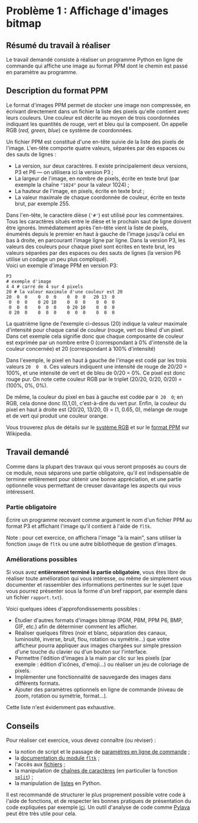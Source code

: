 # Problème 1 : Affichage d'images bitmap

## Résumé du travail à réaliser

Le travail demandé consiste à réaliser un programme Python en ligne de commande
qui affiche une image au format PPM dont le chemin est passé en paramètre au
programme.

## Description du format PPM

Le format d'images PPM permet de stocker une image non compressée, en écrivant
directement dans un fichier la liste des pixels qu'elle contient avec leurs
couleurs. Une couleur est décrite au moyen de trois coordonnées indiquant les
quantités de rouge, vert et bleu qui la composent. On appelle RGB (*red, green,
blue*) ce système de coordonnées.

Un fichier PPM est constitué d'une en-tête suivie de la liste des pixels de
l'image. L'en-tête comporte quatre valeurs, séparées par des espaces ou des
sauts de lignes :

-   La version, sur deux caractères. Il existe principalement deux versions, P3
    et P6 — on utilisera ici la version P3 ;
-   La largeur de l'image, en nombre de pixels, écrite en texte brut (par
    exemple la chaîne `"1024"` pour la valeur 1024) ;
-   La hauteur de l'image, en pixels, écrite en texte brut ;
-   La valeur maximale de chaque coordonnée de couleur, écrite en texte brut,
    par exemple 255.

Dans l'en-tête, le caractère dièse (`'#'`) est utilisé pour les commentaires.
Tous les caractères situés entre le dièse et le prochain saut de ligne doivent
être ignorés.
Immédiatement après l'en-tête vient la liste de pixels, énumérés depuis le
premier en haut à gauche de l'image jusqu'à celui en bas à droite, en
parcourant l'image ligne par ligne.
Dans la version P3, les valeurs des couleurs pour chaque pixel sont écrites en
texte brut, les valeurs séparées par des espaces ou des sauts de lignes (la
version P6 utilise un codage un peu plus compliqué).  
Voici un exemple d'image PPM en version P3:

```
P3
# exemple d'image
4 4 # carré de 4 sur 4 pixels
20 # la valeur maximale d'une couleur est 20
20  0  0    0  0  0    0  0  0   20 13  0
 0  0  0    0 20 10    0  0  0    0  0  0
 0  0  0    0  0  0    0 20 10    0  0  0
 0 20  0    0  0  0    0  0  0    0  0  0
```

La quatrième ligne de l'exemple ci-dessus (20) indique la valeur maximale
d'intensité pour chaque canal de couleur (rouge, vert ou bleu) d'un pixel. Dans
cet exemple cela signifie donc que chaque composante de couleur est exprimée
par un nombre entre 0 (correspondant à 0% d'intensité de la couleur concernée)
et 20 (correspondant à 100% d'intensité)

Dans l'exemple, le pixel en haut à gauche de l'image est codé par les trois
valeurs `20  0  0`. Ces valeurs indiquent une intensité de rouge de 20/20 =
100%, et une intensité de vert et de bleu de 0/20 = 0%. Ce pixel est donc
rouge pur. On note cette couleur RGB par le triplet 
(20/20, 0/20, 0/20) = (100%, 0%, 0%). 

De même, la couleur du pixel en bas à gauche est codée par `0 20  0`; en RGB,
cela donne donc (0,1,0), c'est-à-dire du vert pur. Enfin, la couleur du pixel
en haut à droite est (20/20, 13/20, 0) = (1, 0.65, 0), mélange de rouge et de
vert qui produit une couleur orange.

Vous trouverez plus de détails sur le [système
RGB](https://fr.wikipedia.org/wiki/Rouge_vert_bleu) et sur le [format
PPM](https://fr.wikipedia.org/wiki/Portable_pixmap) sur Wikipedia.

## Travail demandé

Comme dans la plupart des travaux qui vous seront proposés au cours de ce
module, nous séparons une partie obligatoire, qu'il est indispensable de
terminer entièrement pour obtenir une bonne appréciation, et une partie
optionnelle vous permettant de creuser davantage les aspects qui vous
intéressent.

### Partie obligatoire

Écrire un programme recevant comme argument le nom d'un fichier PPM au format
P3 et affichant l'image qu'il contient à l'aide de `fltk`. 

Note : pour cet exercice, on affichera l'image "à la main", sans utiliser la
fonction `image` de `fltk` ou une autre bibliothèque de gestion d'images.

### Améliorations possibles

Si vous avez **entièrement terminé la partie obligatoire**, vous êtes libre de
réaliser toute amélioration qui vous intéresse, ou même de simplement vous
documenter et rassembler des informations pertinentes sur le sujet (que vous
pourrez présenter sous la forme d'un bref rapport, par exemple dans un fichier
`rapport.txt`).

Voici quelques idées d'approfondissements possibles :

- Étudier d'autres formats d'images bitmap (PGM, PBM, PPM P6, BMP, GIF, etc.)
  afin de déterminer comment les afficher.
- Réaliser quelques filtres (noir et blanc, séparation des canaux, luminosité,
  inverse, bruit, flou, rotation ou symétrie...) que votre afficheur pourra
  appliquer aux images chargées sur simple pression d'une touche du clavier ou
  d'un bouton sur l'interface.
- Permettre l'édition d'images à la main par clic sur les pixels (par exemple :
  édition d'icônes, d'emoji...) ou réaliser un jeu de coloriage de pixels.
- Implémenter une fonctionnalité de sauvegarde des images dans différents
  formats.
- Ajouter des paramètres optionnels en ligne de commande (niveau de zoom,
  rotation ou symétrie, format...).

Cette liste n'est évidemment pas exhaustive.

## Conseils

Pour réaliser cet exercice, vous devez connaître (ou réviser) :
- la notion de script et le passage de [paramètres en ligne de
  commande](https://docs.python.org/fr/3/tutorial/stdlib.html#command-line-arguments) ;
- la [documentation du module `fltk`](https://antoinemeyer.frama.io/fltk/) ;
- l'accès aux
  [fichiers](https://docs.python.org/fr/3/tutorial/inputoutput.html#reading-and-writing-files) ;
- la manipulation de [chaînes de
  caractères](https://docs.python.org/fr/3/tutorial/introduction.html#strings)
  (en particulier la fonction
  [`split`](https://docs.python.org/fr/3/library/stdtypes.html#str.split)) ;
- la manipulation de
  [listes](https://docs.python.org/fr/3/tutorial/introduction.html#lists) en
  Python.

Il est recommandé de structurer le plus proprement possible votre code à l'aide
de fonctions, et de respecter les bonnes pratiques de présentation du code
expliquées par exemple
[ici](https://python.sdv.univ-paris-diderot.fr/15_bonnes_pratiques/). Un outil
d'analyse de code comme [Pylava](https://pylavadocs.readthedocs.io/en/latest/)
peut être très utile pour cela.